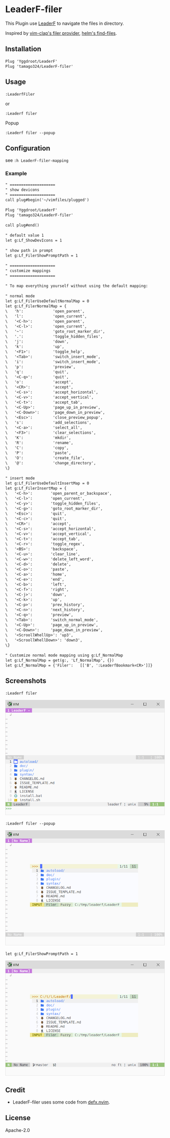 # LeaderF-filer

This Plugin use [LeaderF](https://github.com/Yggdroot/LeaderF) to navigate the files in directory.

Inspired by [vim-clap's filer provider](https://github.com/liuchengxu/vim-clap/pull/272), [helm's find-files](https://github.com/emacs-helm/helm).


## Installation

```
Plug 'Yggdroot/LeaderF'
Plug 'tamago324/LeaderF-filer'
```

## Usage

```
:LeaderfFiler
```
or
```
:Leaderf filer
```

Popup

```
:Leaderf filer --popup
```

## Configuration

see `:h LeaderF-filer-mapping`

### Example

```vim
" ====================
" show devicons
" ====================
call plug#begin('~/vimfiles/plugged')

Plug 'Yggdroot/LeaderF'
Plug 'tamago324/LeaderF-filer'

call plug#end()

" default value 1
let g:Lf_ShowDevIcons = 1

" show path in prompt
let g:Lf_FilerShowPromptPath = 1

" ====================
" customize mappings
" ====================

" To map everything yourself without using the default mapping:

" normal mode
let g:Lf_FilerUseDefaultNormalMap = 0
let g:Lf_FilerNormalMap = {
\   'h':             'open_parent',
\   'l':             'open_current',
\   '<C-h>':         'open_parent',
\   '<C-l>':         'open_current',
\   '~':             'goto_root_marker_dir',
\   '.':             'toggle_hidden_files',
\   'j':             'down',
\   'k':             'up',
\   '<F1>':          'toggle_help',
\   '<Tab>':         'switch_insert_mode',
\   'i':             'switch_insert_mode',
\   'p':             'preview',
\   'q':             'quit',
\   '<C-q>':         'quit',
\   'o':             'accept',
\   '<CR>':          'accept',
\   '<C-s>':         'accept_horizontal',
\   '<C-v>':         'accept_vertical',
\   '<C-t>':         'accept_tab',
\   '<C-Up>':        'page_up_in_preview',
\   '<C-Down>':      'page_down_in_preview',
\   '<Esc>':         'close_preview_popup',
\   's':             'add_selections',
\   '<C-a>':         'select_all',
\   '<F3>':          'clear_selections',
\   'K':             'mkdir',
\   'R':             'rename',
\   'C':             'copy',
\   'P':             'paste',
\   'O':             'create_file',
\   '@':             'change_directory',
\}

" insert mode
let g:Lf_FilerUseDefaultInsertMap = 0
let g:Lf_FilerInsertMap = {
\   '<C-h>':        'open_parent_or_backspace',
\   '<C-l>':        'open_current',
\   '<C-y>':        'toggle_hidden_files',
\   '<C-g>':        'goto_root_marker_dir',
\   '<Esc>':        'quit',
\   '<C-c>':        'quit',
\   '<CR>':         'accept',
\   '<C-s>':        'accept_horizontal',
\   '<C-v>':        'accept_vertical',
\   '<C-t>':        'accept_tab',
\   '<C-r>':        'toggle_regex',
\   '<BS>':         'backspace',
\   '<C-u>':        'clear_line',
\   '<C-w>':        'delete_left_word',
\   '<C-d>':        'delete',
\   '<C-o>':        'paste',
\   '<C-a>':        'home',
\   '<C-e>':        'end',
\   '<C-b>':        'left',
\   '<C-f>':        'right',
\   '<C-j>':        'down',
\   '<C-k>':        'up',
\   '<C-p>':        'prev_history',
\   '<C-n>':        'next_history',
\   '<C-q>':        'preview',
\   '<Tab>':        'switch_normal_mode',
\   '<C-Up>':       'page_up_in_preview',
\   '<C-Down>':     'page_down_in_preview',
\   '<ScroollWhellUp>': 'up3',
\   '<ScroollWhellDown>': 'down3',
\}

" Customize normal mode mapping using g:Lf_NormalMap
let g:Lf_NormalMap = get(g:, 'Lf_NormalMap', {})
let g:Lf_NormalMap = {'Filer':   [['B', ':LeaderfBookmark<CR>']]}
```

## Screenshots

`:Leaderf filer`

<img src="./images/buffer.png" alt="buffer" />

`:Leaderf filer --popup`

<img src="./images/popup.png" alt="popup" />

`let g:Lf_FilerShowPromptPath = 1`

<img src="./images/popup_show_path.png" alt="popup-show-path-in-prompt" />

## Credit

* LeaderF-filer uses some code from [defx.nvim](https://github.com/Shougo/defx.nvim).

## License

Apache-2.0
